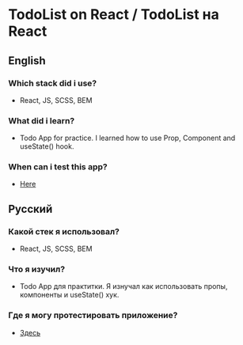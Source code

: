# TodoList on React / TodoList на React

## English

### Which stack did i use?
- React, JS, SCSS, BEM
  
### What did i learn?
- Todo App for practice. I learned how to use Prop, Component and useState() hook.

### When can i test this app?
- [Here](https://quverok.me/todoListWebSite/)

## Русский

### Какой стек я использовал?
- React, JS, SCSS, BEM
  
### Что я изучил?
- Todo App для практитки. Я изнучал как использовать пропы, компоненты и useState() хук.

### Где я могу протестировать приложение?
- [Здесь](https://quverok.me/todoListWebSite/)

